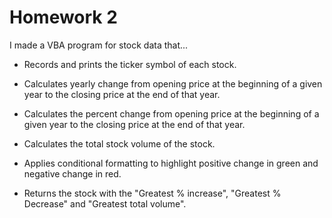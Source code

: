 # Homework 2
I made a VBA program for stock data that...

* Records and prints the ticker symbol of each stock.

* Calculates yearly change from opening price at the beginning of a given year to the closing price at the end of that year.

* Calculates the percent change from opening price at the beginning of a given year to the closing price at the end of that year.

* Calculates the total stock volume of the stock.

* Applies conditional formatting to highlight positive change in green and negative change in red.

*  Returns the stock with the "Greatest % increase", "Greatest % Decrease" and "Greatest total volume".
